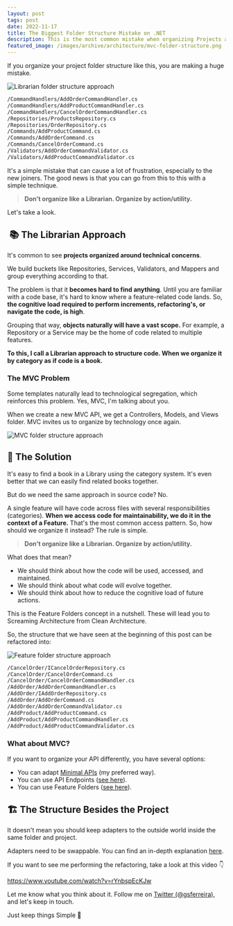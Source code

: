 ```yaml
---
layout: post
tags: post
date: 2022-11-17
title: The Biggest Folder Structure Mistake on .NET
description: This is the most common mistake when organizing Projects and Solutions in .NET. It is a real onboarding nightmare for newcomers. In this post, I will show you how to use Feature Folders towards a Screaming Architecture (Clean Architecture).
featured_image: /images/archive/architecture/mvc-folder-structure.png
---
```


If you organize your project folder structure like this, you are making a huge mistake.

![Librarian folder structure approach](/images/archive/architecture/librarian-folder-structure.png)

```bash
/CommandHandlers/AddOrderCommandHandler.cs
/CommandHandlers/AddProductCommandHandler.cs
/CommandHandlers/CancelOrderCommandHandler.cs
/Repositories/ProductsRepository.cs
/Repositories/OrderRepository.cs
/Commands/AddProductCommand.cs
/Commands/AddOrderCommand.cs
/Commands/CancelOrderCommand.cs
/Validators/AddOrderCommandValidator.cs
/Validators/AddProductCommandValidator.cs
```

It's a simple mistake that can cause a lot of frustration, especially to the new joiners.
The good news is that you can go from this to this with a simple technique.

> **Don't organize like a Librarian.
> Organize by action/utility.**

Let's take a look.

##  📚 The Librarian Approach

It's common to see **projects organized around technical concerns**.

We build buckets like Repositories, Services, Validators, and Mappers and group everything according to that.

The problem is that it **becomes hard to find anything**. Until you are familiar with a code base, it's hard to know where a feature-related code lands. So, **the cognitive load required to perform increments, refactoring's, or navigate the code, is high**.

Grouping that way, **objects naturally will have a vast scope.** For example, a Repository or a Service may be the home of code related to multiple features.

**To this, I call a Librarian approach to structure code. When we organize it by category as if code is a book.**

### The MVC Problem

Some templates naturally lead to technological segregation, which reinforces this problem.
Yes, MVC, I'm talking about you.

When we create a new MVC API, we get a Controllers, Models, and Views folder. MVC invites us to organize by technology once again.

![MVC folder structure approach](/images/archive/architecture/mvc-folder-structure.png)

## 🎯 The Solution

It's easy to find a book in a Library using the category system. It's even better that we can easily find related books together.

But do we need the same approach in source code? No.

A single feature will have code across files with several responsibilities (categories). **When we access code for maintainability, we do it in the context of a Feature.** That's the most common access pattern. So, how should we organize it instead? The rule is simple.

> **Don't organize like a Librarian.
> Organize by action/utility.**

What does that mean?

- We should think about how the code will be used, accessed, and maintained.
- We should think about what code will evolve together.
- We should think about how to reduce the cognitive load of future actions.

This is the Feature Folders concept in a nutshell.
These will lead you to Screaming Architecture from Clean Architecture.

So, the structure that we have seen at the beginning of this post can be refactored into:

![Feature folder structure approach](/images/archive/architecture/feature-folder-structure.png)

```bash
/CancelOrder/ICancelOrderRepository.cs
/CancelOrder/CancelOrderCommand.cs
/CancelOrder/CancelOrderCommandHandler.cs
/AddOrder/AddOrderCommandHandler.cs
/AddOrder/IAddOrderRepository.cs
/AddOrder/AddOrderCommand.cs
/AddOrder/AddOrderCommandValidator.cs
/AddProduct/AddProductCommand.cs
/AddProduct/AddProductCommandHandler.cs
/AddProduct/AddProductCommandValidator.cs
```

### What about MVC?

If you want to organize your API differently, you have several options:

- You can adapt [Minimal APIs](https://learn.microsoft.com/en-us/aspnet/core/fundamentals/minimal-apis?view=aspnetcore-7.0) (my preferred way).
- You can use API Endpoints ([see here](https://github.com/ardalis/ApiEndpoints)).
- You can use Feature Folders ([see here](https://scottsauber.com/2016/04/25/feature-folder-structure-in-asp-net-core/)).

## 🏗 The Structure Besides the Project

It doesn't mean you should keep adapters to the outside world inside the same folder and project.

Adapters need to be swappable. You can find an in-depth explanation [here](https://guiferreira.me/archive/2022/how-to-apply-hexagonal-architecture-with-dotnet/).

If you want to see me performing the refactoring, take a look at this video 👇

https://www.youtube.com/watch?v=rYnbspEcKJw

Let me know what you think about it. Follow me on [Twitter (@gsferreira)](https://twitter.com/gsferreira), and let's keep in touch.

Just keep things Simple 🌱

